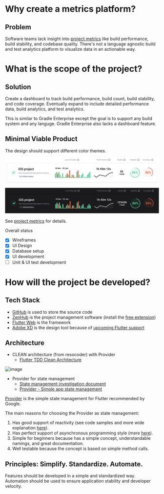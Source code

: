 # Why create a metrics platform?

## Problem

Software teams lack insight into [project metrics](05_project_metrics.md) like build performance, build stability, and codebase quality. There's not a language agnostic build and test analytics platform to visualize data in an actionable way.

# What is the scope of the project?

## Solution

Create a dashboard to track build performance, build count, build stability, and code coverage. Eventually expand to include detailed performance data, build analytics, and test analytics.

This is similar to Gradle Enterprise except the goal is to support any build system and any languge. Gradle Enterprise also lacks a dashboard feature.

## Minimal Viable Product

The design should support different color themes.

![](../design/light_theme/design.png)

![](../design/black_theme/design.png)

See [project metrics](05_project_metrics.md) for details.

Overall status

- [x] Wireframes
- [x] UI Design
- [x] Database setup
- [x] UI development
- [ ] Unit & UI test development

# How will the project be developed?

## Tech Stack

- [GitHub](https://github.com/platform-platform/metrics) is used to store the source code
- [ZenHub](https://www.zenhub.com/) is the project management software (install the [free extension](https://www.zenhub.com/extension))
- [Flutter Web](https://flutter.dev/web) is the framework
- [Adobe XD](https://www.adobe.com/products/xd.html) is the design tool because of [upcoming Flutter support](https://theblog.adobe.com/xd-flutter-plugin-generate-dart-code-design-elements/)

## Architecture

- CLEAN architecture (from resocoder) with Provider
  - [Flutter TDD Clean Architecture](https://resocoder.com/2019/08/27/flutter-tdd-clean-architecture-course-1-explanation-project-structure/)

![image](https://user-images.githubusercontent.com/1173057/72225104-593e9080-3536-11ea-89a4-9650cac25340.png)

- Provider for state management
  - [State management investigation document](https://github.com/Flank/flank-dashboard/blob/master/docs/12_state_management_investigation.md)
  - [Provider - Simple app state management](https://flutter.dev/docs/development/data-and-backend/state-mgmt/simple)

[Provider](https://pub.dev/documentation/provider/latest/) is the simple state management for Flutter recommended by Google.

The main reasons for choosing the Provider as state management: 
1. Has good support of reactivity (see code samples and more wide explanation [here](https://github.com/Flank/flank-dashboard/blob/master/docs/12_state_management_investigation.md#Reactivity-4)).
2. Has perfect support of asynchronous programming style (mere [here](https://github.com/Flank/flank-dashboard/blob/master/docs/12_state_management_investigation.md#Reactivity-4)).
3. Simple for beginners because has a simple concept, understandable namings, and great documentation.
4. Well testable because the concept is based on simple method calls.  


## Principles: Simplify. Standardize. Automate.

Features should be developed in a simple and standardized way. Automation should be used to ensure application stability and developer velocity.


